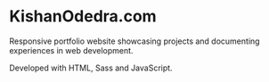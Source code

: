 # KishanOdedra.com

Responsive portfolio website showcasing projects and documenting experiences in web development.

Developed with HTML, Sass and JavaScript.
